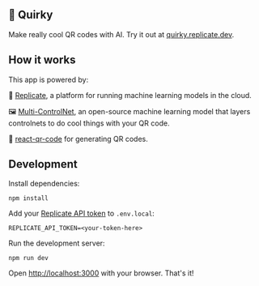 ## 🔳 Quirky

Make really cool QR codes with AI. Try it out at [quirky.replicate.dev](https://quirky.replicate.dev).


## How it works

This app is powered by:

🚀 [Replicate](https://replicate.com), a platform for running machine learning models in the cloud.

🖼️ [Multi-ControlNet](https://replicate.com/anotherjesse/multi-controlnet), an open-source machine learning model that layers controlnets to do cool things with your QR code.

🔳 [react-qr-code](https://www.npmjs.com/package/react-qr-code) for generating QR codes.

## Development

Install dependencies:

```console
npm install
```

Add your [Replicate API token](https://replicate.com/account#token) to `.env.local`:

```
REPLICATE_API_TOKEN=<your-token-here>
```

Run the development server:

```console
npm run dev
```

Open [http://localhost:3000](http://localhost:3000) with your browser. That's it!
